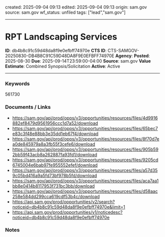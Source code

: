 created: 2025-09-04 09:13
edited: 2025-09-04 09:13
origin: sam.gov
source: sam.gov
wf_status: unfiled
tags: ["lead","sam.gov"]

---

# RPT Landscaping Services

**ID**: db4b8c91c59d48da8f9e0efbff74970e
**CTS ID**: CTS-SAMGOV-20250830-DB4B8C91C59D48DA8F9E0EFBFF74970E
**Agency**: 
**Posted**: 2025-08-30
**Due**: 2025-09-14T23:59:00-04:00
**Source**: sam.gov
**Value Estimate**: Combined Synopsis/Solicitation
**Active**: Active

---

### Keywords
561730

### Documents / Links
- <https://sam.gov/api/prod/opps/v3/opportunities/resources/files/4d9916882ef8479d9561956ccc1d7a52/download>
- <https://sam.gov/api/prod/opps/v3/opportunities/resources/files/65bec7e83c3f48e88bb3e35dd1eb67f4/download>
- <https://sam.gov/api/prod/opps/v3/opportunities/resources/files/8f70d7ea0de845979a8a3fb55f3cefe6/download>
- <https://sam.gov/api/prod/opps/v3/opportunities/resources/files/905b592bb59f43acb8a262887fa93fd1/download>
- <https://sam.gov/api/prod/opps/v3/opportunities/resources/files/9205cd6745004e6bab97fe955552efef/download>
- <https://sam.gov/api/prod/opps/v3/opportunities/resources/files/a57d359c05bd416a9a5fd73bf978b5fd/download>
- <https://sam.gov/api/prod/opps/v3/opportunities/resources/files/aca7aa1bb8e0414b8117953f731bc3bb/download>
- <https://sam.gov/api/prod/opps/v3/opportunities/resources/files/d58aac258e584dd299cca619cdf53b4c/download>
- <https://api.sam.gov/prod/opportunities/v2/search?noticeid=db4b8c91c59d48da8f9e0efbff74970e&limit=1>
- <https://api.sam.gov/prod/opportunities/v1/noticedesc?noticeid=db4b8c91c59d48da8f9e0efbff74970e>

### Notes

